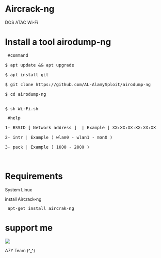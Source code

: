 # Aircrack-ng
DOS ATAC Wi-Fi

#  Install a tool airodump-ng

<pre><span class="pl-c"></span> #command </span>

$ apt update && apt upgrade 

$ apt install git 

$ git clone https://github.com/AL-AlamySploit/airodump-ng

$ cd airodump-ng


$ sh Wi-Fi.sh </span></pre>

<pre><span class="pl-c"></span> #help </span>

1- BSSID [ Network address ]  | Example [ XX:XX:XX:XX:XX:XX ]

2- intr | Example ( wlan0 - wlan1 - mon0 )

3- pack | Example ( 1000 - 2000 )

 </span></pre>
 
# Requirements
System Linux

install Aircrack-ng
 <span><pre>
apt-get install aircrak-ng 
 </span></pre>
# support me
<p><a href="https://www.youtube.com/channel/UCQuGjfmo04jDd6zlBscslGQ" rel="nofollow"><img src="https://camo.githubusercontent.com/cc79473d3c09ab1dcee9ae1a74d05fb7e7b57f62/68747470733a2f2f696d672e736869656c64732e696f2f62616467652f73756263726962652d596f75547562652d7265642e737667" data-canonical-src="https://img.shields.io/badge/subcribe-YouTube-red.svg" style="max-width:100%;"></a></p>

A7Y Team (^_^)
